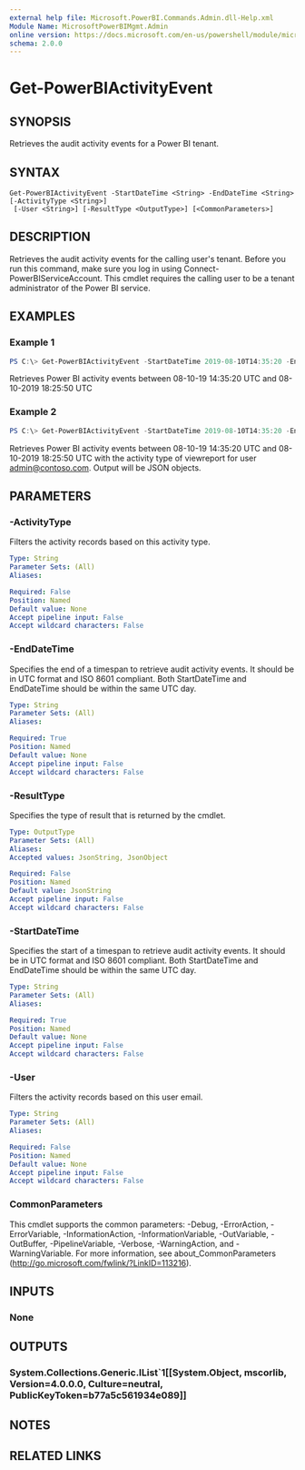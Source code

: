 ```yaml
---
external help file: Microsoft.PowerBI.Commands.Admin.dll-Help.xml
Module Name: MicrosoftPowerBIMgmt.Admin
online version: https://docs.microsoft.com/en-us/powershell/module/microsoftpowerbimgmt.admin/get-powerbiactivityevent?view=powerbi-ps
schema: 2.0.0
---
```


# Get-PowerBIActivityEvent

## SYNOPSIS
Retrieves the audit activity events for a Power BI tenant.

## SYNTAX

```
Get-PowerBIActivityEvent -StartDateTime <String> -EndDateTime <String> [-ActivityType <String>]
 [-User <String>] [-ResultType <OutputType>] [<CommonParameters>]
```

## DESCRIPTION
Retrieves the audit activity events for the calling user's tenant.
Before you run this command, make sure you log in using Connect-PowerBIServiceAccount.
This cmdlet requires the calling user to be a tenant administrator of the Power BI service.

## EXAMPLES

### Example 1
```powershell
PS C:\> Get-PowerBIActivityEvent -StartDateTime 2019-08-10T14:35:20 -EndDateTime 2019-08-10T18:25:50
```

Retrieves Power BI activity events between 08-10-19 14:35:20 UTC and 08-10-2019 18:25:50 UTC

### Example 2
```powershell
PS C:\> Get-PowerBIActivityEvent -StartDateTime 2019-08-10T14:35:20 -EndDateTime 2019-08-10T18:25:50 -ActivityType viewreport -User admin@contoso.com -ResultType JsonObject
```

Retrieves Power BI activity events between 08-10-19 14:35:20 UTC and 08-10-2019 18:25:50 UTC with the activity type of viewreport for user admin@contoso.com. Output will be JSON objects.

## PARAMETERS

### -ActivityType
Filters the activity records based on this activity type.

```yaml
Type: String
Parameter Sets: (All)
Aliases:

Required: False
Position: Named
Default value: None
Accept pipeline input: False
Accept wildcard characters: False
```

### -EndDateTime
Specifies the end of a timespan to retrieve audit activity events. It should be in UTC format and ISO 8601 compliant. Both StartDateTime and EndDateTime should be within the same UTC day.

```yaml
Type: String
Parameter Sets: (All)
Aliases:

Required: True
Position: Named
Default value: None
Accept pipeline input: False
Accept wildcard characters: False
```

### -ResultType
Specifies the type of result that is returned by the cmdlet.

```yaml
Type: OutputType
Parameter Sets: (All)
Aliases:
Accepted values: JsonString, JsonObject

Required: False
Position: Named
Default value: JsonString
Accept pipeline input: False
Accept wildcard characters: False
```

### -StartDateTime
Specifies the start of a timespan to retrieve audit activity events. It should be in UTC format and ISO 8601 compliant. Both StartDateTime and EndDateTime should be within the same UTC day.

```yaml
Type: String
Parameter Sets: (All)
Aliases:

Required: True
Position: Named
Default value: None
Accept pipeline input: False
Accept wildcard characters: False
```

### -User
Filters the activity records based on this user email.

```yaml
Type: String
Parameter Sets: (All)
Aliases:

Required: False
Position: Named
Default value: None
Accept pipeline input: False
Accept wildcard characters: False
```

### CommonParameters
This cmdlet supports the common parameters: -Debug, -ErrorAction, -ErrorVariable, -InformationAction, -InformationVariable, -OutVariable, -OutBuffer, -PipelineVariable, -Verbose, -WarningAction, and -WarningVariable. For more information, see about_CommonParameters (http://go.microsoft.com/fwlink/?LinkID=113216).

## INPUTS

### None

## OUTPUTS

### System.Collections.Generic.IList`1[[System.Object, mscorlib, Version=4.0.0.0, Culture=neutral, PublicKeyToken=b77a5c561934e089]]

## NOTES

## RELATED LINKS
